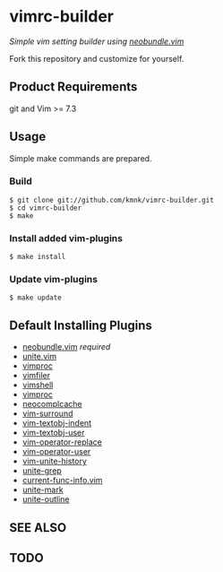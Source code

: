 # vimrc-builder

*Simple vim setting builder using [neobundle.vim][]*

Fork this repository and customize for yourself.

## Product Requirements

git and Vim >= 7.3


## Usage

Simple make commands are prepared.

### Build

    $ git clone git://github.com/kmnk/vimrc-builder.git
    $ cd vimrc-builder
    $ make


### Install added vim-plugins

    $ make install


### Update vim-plugins

    $ make update


## Default Installing Plugins

- [neobundle.vim][] *required*
- [unite.vim][]
- [vimproc][]
- [vimfiler][]
- [vimshell][]
- [vimproc][]
- [neocomplcache][]
- [vim-surround][]
- [vim-textobj-indent][]
- [vim-textobj-user][]
- [vim-operator-replace][]
- [vim-operator-user][]
- [vim-unite-history][]
- [unite-grep][]
- [current-func-info.vim][]
- [unite-mark][]
- [unite-outline][]


## SEE ALSO


## TODO


[neobundle.vim]:         https://github.com/Shougo/neobundle.vim
[unite.vim]:             https://github.com/Shougo/unite.vim
[vimproc]:               https://github.com/Shougo/vimproc
[vimfiler]:              https://github.com/Shougo/vimfiler
[vimshell]:              https://github.com/Shougo/vimshell
[vimproc]:               https://github.com/Shougo/vimproc
[neocomplcache]:         https://github.com/Shougo/neocomplcache
[vim-surround]:          https://github.com/kana/vim-surround
[vim-textobj-indent]:    https://github.com/kana/vim-textobj-indent
[vim-textobj-user]:      https://github.com/kana/vim-textobj-user
[vim-operator-replace]:  https://github.com/kana/vim-operator-replace
[vim-operator-user]:     https://github.com/kana/vim-operator-user
[vim-unite-history]:     https://github.com/thinca/vim-unite-history
[unite-grep]:            https://github.com/Sixeight/unite-grep
[current-func-info.vim]: https://github.com/tyru/current-func-info.vim
[unite-mark]:            https://github.com/tacroe/unite-mark
[unite-outline]:         https://github.com/h1mesuke/unite-outline

